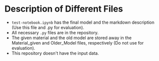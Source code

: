 # Description of Different Files
- `test-notebook.ipynb` has the final model and the markdown description (Use this file and .py for evaluation). 
- All necessary `.py` files are in the repository.
- The given material and the old model are stored away in the Material_given and Older_Model files, respectively (Do not use for evaluation).
- This repository doesn't have the input data.